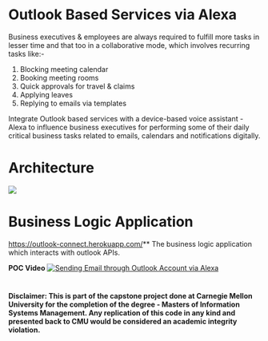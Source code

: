 # Outlook Based Services via Alexa
Business executives & employees are always required to fulfill more tasks in lesser time and that too in a collaborative mode, which involves recurring tasks like:-
1. Blocking meeting calendar
2. Booking meeting rooms
3. Quick approvals for travel & claims
4. Applying leaves
5. Replying to emails via templates

Integrate Outlook based services with a device-based voice assistant - Alexa to influence business executives for performing some of their daily critical business tasks related to emails, calendars and notifications digitally.

# Architecture
![](https://i.ibb.co/B4d9zhm/image.png)

# Business Logic Application
https://outlook-connect.herokuapp.com/**
The business logic application which interacts with outlook APIs. 

**POC Video**
[![Sending Email through Outlook Account via Alexa](https://res.cloudinary.com/marcomontalbano/image/upload/v1582999118/video_to_markdown/images/vimeo--394657757-c05b58ac6eb4c4700831b2b3070cd403.jpg)](https://vimeo.com/394657757 "Sending Email through Outlook Account via Alexa")

#
**Disclaimer: This is part of the capstone project done at Carnegie Mellon University for the completion of the degree - Masters of Information Systems Management. Any replication of this code in any kind and presented back to CMU would be considered an academic integrity violation.**
#
